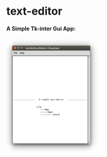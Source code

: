 # text-editor

#### A Simple Tk-inter Gui App: 
<img src="/screenshots/texteditor.png" width="250px">
